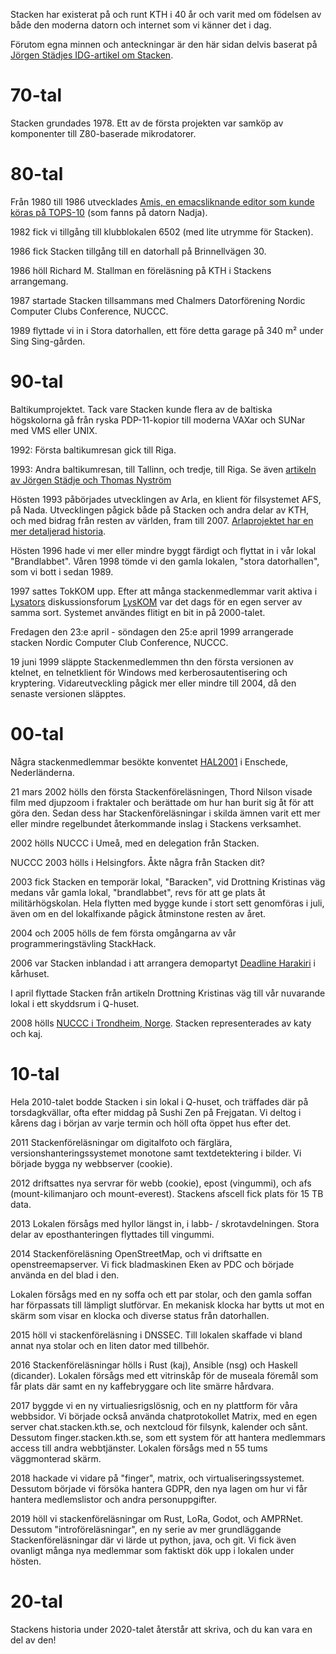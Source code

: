 <!-- 
.. title: Stackens historia
.. slug: history
.. description: 
-->

Stacken har existerat på och runt KTH i 40 år och varit med om födelsen av
både den moderna datorn och internet som vi känner det i dag.

Förutom egna minnen och anteckningar är den här sidan delvis baserat på
[Jörgen Städjes IDG-artikel om
Stacken](https://techworld.idg.se/2.2524/1.454545/the-stacken-story/sida/1/det-borjade-med-z80).

# 70-tal

Stacken grundades 1978.  Ett av de första projekten var samköp av komponenter
till Z80-baserade mikrodatorer.

# 80-tal

Från 1980 till 1986 utvecklades [Amis, en emacsliknande editor som kunde
köras på TOPS-10](http://hack.org/mc/texts/amis.txt) (som fanns på datorn
Nadja).

1982 fick vi tillgång till klubblokalen 6502 (med lite utrymme för Stacken).

1986 fick Stacken tillgång till en datorhall på Brinnellvägen 30.

1986 höll Richard M. Stallman en föreläsning på KTH i Stackens arrangemang.

1987 startade Stacken tillsammans med Chalmers Datorförening Nordic Computer
Clubs Conference, NUCCC.

1989 flyttade vi in i Stora datorhallen, ett före detta garage på 340 m²
under Sing Sing-gården.

# 90-tal

Baltikumprojektet.  Tack vare Stacken kunde flera av de baltiska högskolorna
gå från ryska PDP-11-kopior till moderna VAXar och SUNar med VMS eller
UNIX.

1992: Första baltikumresan gick till Riga.

1993: Andra baltikumresan, till Tallinn, och tredje, till Riga. Se även [artikeln av Jörgen Städje och Thomas Nyström](http://www.teknikaliteter.se/2017/11/14/containeraffaren-ett-stycke-betydelsefull-teknikhistoria/)

Hösten 1993 påbörjades utvecklingen av Arla, en klient för filsystemet AFS,
på Nada. Utvecklingen pågick både på Stacken och andra delar av KTH, och med
bidrag från resten av världen, fram till 2007.
[Arlaprojektet har en mer detaljerad
historia](https://www.stacken.kth.se/project/arla/html/arla.html#SEC72).

Hösten 1996 hade vi mer eller mindre byggt färdigt och flyttat in i vår lokal
"Brandlabbet".
Våren 1998 tömde vi den gamla lokalen, "stora datorhallen", som vi bott i
sedan 1989.

1997 sattes TokKOM upp.  Efter att många stackenmedlemmar varit aktiva i
[Lysators](http://www.lysator.liu.se/) diskussionsforum
[LysKOM](http://www.lysator.liu.se/lyskom/) var det dags för en egen server
av samma sort.
Systemet användes flitigt en bit in på 2000-talet.

Fredagen den 23:e april - söndagen den 25:e april 1999 arrangerade stacken
Nordic Computer Club Conference, NUCCC.

19 juni 1999 släppte Stackenmedlemmen thn den första versionen av ktelnet, en
telnetklient för Windows med kerberosautentisering och kryptering.
Vidareutveckling pågick mer eller mindre till 2004, då den senaste versionen
släpptes.

# 00-tal

Några stackenmedlemmar besökte konventet
[HAL2001](http://www.stacken.kth.se/~haba/hal2001/) i Enschede,
Nederländerna.

21 mars 2002 hölls den första Stackenföreläsningen, Thord Nilson
visade film med djupzoom i fraktaler och berättade om hur han burit
sig åt för att göra den.
Sedan dess har Stackenföreläsningar i skilda ämnen varit ett mer eller mindre
regelbundet återkommande inslag i Stackens verksamhet.

2002 hölls NUCCC i Umeå, med en delegation från Stacken.

NUCCC 2003 hölls i Helsingfors.  Åkte några från Stacken dit?

2003 fick Stacken en temporär lokal, "Baracken", vid Drottning Kristinas väg
medans vår gamla lokal, "brandlabbet", revs för att ge plats åt
militärhögskolan.  Hela flytten med bygge kunde i stort sett genomföras i
juli, även om en del lokalfixande pågick åtminstone resten av året.

2004 och 2005 hölls de fem första omgångarna av vår programmeringstävling
StackHack.

2006 var Stacken inblandad i att arrangera demopartyt [Deadline
Harakiri](http://deadline.pseudohacker.org/harakiri/) i kårhuset.

I april flyttade Stacken från artikeln Drottning Kristinas väg till vår
nuvarande lokal i ett skyddsrum i Q-huset.

2008 hölls [NUCCC i Trondheim, Norge](https://rasmus.krats.se/2008/nuccc.sv).
Stacken representerades av katy och kaj.


# 10-tal

Hela 2010-talet bodde Stacken i sin lokal i Q-huset, och träffades där
på torsdagkvällar, ofta efter middag på Sushi Zen på Frejgatan.
Vi deltog i kårens dag i början av varje termin och höll ofta öppet
hus efter det.

2011
Stackenföreläsningar om digitalfoto och färglära,
versionshanteringssystemet monotone samt textdetektering i bilder.
Vi började bygga ny webbserver (cookie).

2012 driftsattes nya servrar för webb (cookie), epost (vingummi), och
afs (mount-kilimanjaro och mount-everest).
Stackens afscell fick plats för 15 TB data.

2013
Lokalen försågs med hyllor längst in, i labb- / skrotavdelningen.
Stora delar av eposthanteringen flyttades till vingummi.


2014
Stackenföreläsning OpenStreetMap, och vi driftsatte en openstreemapserver.
Vi fick bladmaskinen Eken av PDC och började använda en del blad i den.

Lokalen försågs med en ny soffa och ett par stolar, och den gamla
soffan har förpassats till lämpligt slutförvar.
En mekanisk klocka har bytts ut mot en skärm som visar en klocka och
diverse status från datorhallen.



2015 höll vi stackenföreläsning i DNSSEC.  Till lokalen skaffade vi
bland annat nya stolar och en liten dator med tillbehör.

2016 Stackenföreläsningar hölls i Rust (kaj), Ansible (nsg) och Haskell (dicander).
Lokalen försågs med ett vitrinskåp för de museala föremål som får
plats där samt en ny kaffebryggare och lite smärre hårdvara.

2017 byggde vi en ny virtualiesrigslösnig, och en ny plattform för våra webbsidor.
Vi började också använda chatprotokollet Matrix, med en egen server
chat.stacken.kth.se, och nextcloud för filsynk, kalender och sånt.
Dessutom finger.stacken.kth.se, som ett system för att hantera
medlemmars access till andra webbtjänster.
Lokalen försågs med n 55 tums väggmonterad skärm.

2018 hackade vi vidare på "finger", matrix, och virtualiseringssystemet.
Dessutom började vi försöka hantera GDPR, den nya lagen om hur vi får
hantera medlemslistor och andra personuppgifter.

2019 höll vi stackenföreläsningar om Rust, LoRa, Godot, och AMPRNet.
Dessutom "introföreläsningar", en ny serie av mer grundläggande
Stackenföreläsningar där vi lärde ut python, java, och git.
Vi fick även ovanligt många nya medlemmar som faktiskt dök upp i
lokalen under hösten.


# 20-tal

Stackens historia under 2020-talet återstår att skriva, och du kan
vara en del av den!

